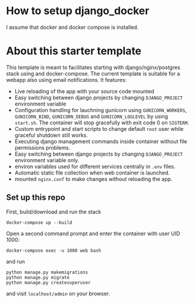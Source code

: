# How to setup django_docker
I assume that docker and docker compose is installed.

# About this starter template

This template is meant to facilitates starting with django/nginx/postgres stack using and docker-compose. The current template is suitable for a webapp also using email notifications. It features:

- Live reloading of the app with your source code mounted
- Easy switching between django projects by changing `DJANGO_PROJECT` environment variable
- Configuration handling for lauchning gunicorn using `GUNICORN_WORKERS`, `GUNICORN_BIND`, `GUNICORN_DEBUG` and `GUNICORN_LOGLEVEL` by using `start.sh`. The container will stop gracefully with exit code 0 on `SIGTERM`.
- Custom entrypoint and start scripts to change default `root` user while graceful shutdown still works.
- Executing django management commands inside container without file permissions problems.
- Easy switching between django projects by changing `DJANGO_PROJECT` environment variable only.
- environ variables used for different services centrally in `.env` files.  
- Automatic static file collection when web container is launched.
- mounted `nginx.conf` to make changes without reloading the app.

## Set up this repo

First, build/download and run the stack

    docker-compose up --build

Open a second command prompt and enter the container with user UID 1000:

    docker-compose exec -u 1000 web bash

and run

    python manage.py makemigrations
    python manage.py migrate
    python manage.py createsuperuser

and visit `localhost/admin` on your browser.
